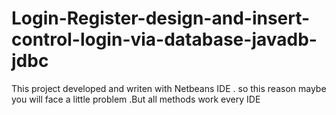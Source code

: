 # Login-Register-design-and-insert-control-login-via-database-javadb-jdbc

This project developed and writen with Netbeans IDE . so this reason maybe you will face a little problem .But all methods  work every IDE 
